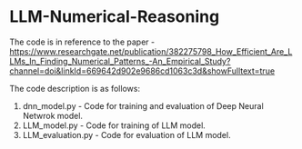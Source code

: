 # LLM-Numerical-Reasoning

The code is in reference to the paper - https://www.researchgate.net/publication/382275798_How_Efficient_Are_LLMs_In_Finding_Numerical_Patterns_-An_Empirical_Study?channel=doi&linkId=669642d902e9686cd1063c3d&showFulltext=true

The code description is as follows:

1. dnn_model.py - Code for training and evaluation of Deep Neural Netwrok model.
2. LLM_model.py - Code for training of LLM model.
3. LLM_evaluation.py - Code for evaluation of LLM model.

